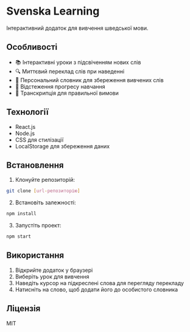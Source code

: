 # Svenska Learning

Інтерактивний додаток для вивчення шведської мови.

## Особливості

- 📚 Інтерактивні уроки з підсвіченням нових слів
- 🔍 Миттєвий переклад слів при наведенні
- 📝 Персональний словник для збереження вивчених слів
- 🎯 Відстеження прогресу навчання
- 🔄 Транскрипція для правильної вимови

## Технології

- React.js
- Node.js
- CSS для стилізації
- LocalStorage для збереження даних

## Встановлення

1. Клонуйте репозиторій:
```bash
git clone [url-репозиторію]
```

2. Встановіть залежності:
```bash
npm install
```

3. Запустіть проект:
```bash
npm start
```

## Використання

1. Відкрийте додаток у браузері
2. Виберіть урок для вивчення
3. Наведіть курсор на підкреслені слова для перегляду перекладу
4. Натисніть на слово, щоб додати його до особистого словника

## Ліцензія

MIT 